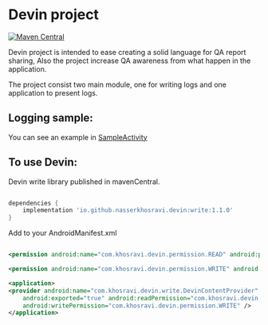 
# Devin project
[![Maven Central](https://img.shields.io/maven-central/v/io.github.nasserkhosravi.devin/write.svg)]([https://search.maven.org/artifact/io.github.libktx/ktx-module](https://search.maven.org/artifact/io.github.nasserkhosravi.devin/write))


Devin project is intended to ease creating a solid language for QA report sharing,
Also the project increase QA awareness from what happen in the application.

The project consist two main module, one for writing logs and one application to present logs.

##  Logging sample:
You can see an example in [SampleActivity](https://github.com/nasserkhosravi/devin-proj/blob/main/sample-app/src/main/java/ir/khosravi/sample/devin/SampleActivity.kt)

## To use Devin:
Devin write library published in mavenCentral.

```groovy

dependencies {
    implementation 'io.github.nasserkhosravi.devin:write:1.1.0'
}
```

Add to your AndroidManifest.xml

```xml

<permission android:name="com.khosravi.devin.permission.READ" android:protectionLevel="normal" />

<permission android:name="com.khosravi.devin.permission.WRITE" android:protectionLevel="normal" />

<application>
<provider android:name="com.khosravi.devin.write.DevinContentProvider" android:authorities="com.khosravi.devin.provider"
    android:exported="true" android:readPermission="com.khosravi.devin.permission.READ"
    android:writePermission="com.khosravi.devin.permission.WRITE" />
</application>
```

